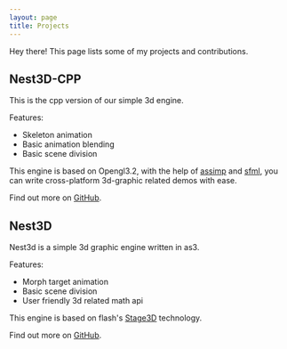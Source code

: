 ```yaml
---
layout: page
title: Projects
---
```


<p class="message">
  Hey there! This page lists some of my projects and contributions.
</p>

## Nest3D-CPP

This is the cpp version of our simple 3d engine. 

Features:

* Skeleton animation
* Basic animation blending
* Basic scene division 

This engine is based on Opengl3.2, with the help of [assimp](http://github.com/assimp/assimp) and [sfml](http://www.sfml-dev.org), you can write cross-platform 3d-graphic related demos with ease.

Find out more on [GitHub](https://github.com/sindney/nest3d-cpp).

## Nest3D

Nest3d is a simple 3d graphic engine written in as3.

Features:

* Morph target animation
* Basic scene division
* User friendly 3d related math api

This engine is based on flash's [Stage3D](http://www.adobe.com/cn/devnet/flashplayer/stage3d.html) technology.

Find out more on [GitHub](https://github.com/sindney/nest3d).

